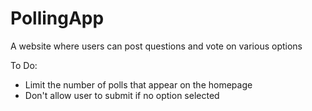 # PollingApp
A website where users can post questions and vote on various options

To Do:
- Limit the number of polls that appear on the homepage
- Don't allow user to submit if no option selected
